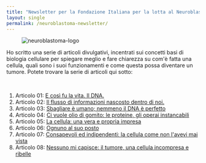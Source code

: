 ```yaml
---
title: "Newsletter per la Fondazione Italiana per la lotta al Neuroblastoma"
layout: single
permalink: /neuroblastoma-newsletter/
---
```

<figure style="width: 200px" class="align-left">
        <img src="https://neuroblastoma.org/wp-content/uploads/2020/07/logo-associazione-neuroblastoma_200x169.png" alt="neuroblastoma-logo">
</figure> 
<p>
Ho scritto una serie di articoli divulgativi, incentrati sui concetti basi di biologia cellulare per spiegare meglio e fare chiarezza su com'è fatta una cellula, quali sono i suoi funzionamenti e come questa possa diventare un tumore. Potete trovare la serie di articoli qui sotto:
</p>
<br>
<ol>
<li> Articolo 01: <a href="https://neuroblastoma.org/scienza-parliamone/">E così fu la vita. Il DNA.</a></li>
<li> Articolo 02: <a href="https://neuroblastoma.org/il-flusso-di-informazioni-nascosto-dentro-di-noi/">Il flusso di informazioni nascosto dentro di noi.</a></li>
<li> Articolo 03: <a href="https://neuroblastoma.org/sbagliare-e-umano-e-nemmeno-il-dna-e-perfetto/">Sbagliare è umano; nemmeno il DNA è perfetto</a></li>
<li>Articolo 04: <a href="https://neuroblastoma.org/le-proteine-piccole-instancabili-operaie/">Ci vuole olio di gomito: le proteine, gli operai instancabili</a></li>
<li>Articolo 05: <a href="https://neuroblastoma.org/la-cellulla-una-vera-e-propria-impresa/">La cellula: una vera e propria impresa</a></li>
<li>Articolo 06: <a href="https://neuroblastoma.org/ognuno-al-suo-posto/">Ognuno al suo posto</a></li>
<li>Articolo 07: <a href="https://neuroblastoma.org/le-cellule-consapevoli-e-indipendenti/">Consapevoli ed indipendenti: la cellula come non l'avevi mai vista</a></li>
<li>Articolo 08: <a href="https://neuroblastoma.org/nessuno-mi-capisce-un-tumore-e-una-incompresa-cellula-ribelle/">Nessuno mi capisce: il tumore, una cellula incompresa e ribelle</a></li>
</ol>